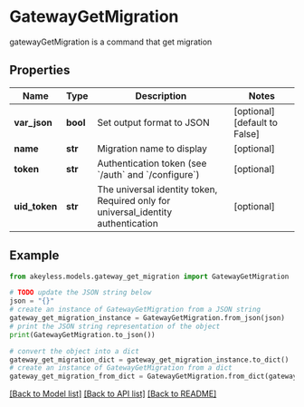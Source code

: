 # GatewayGetMigration

gatewayGetMigration is a command that get migration

## Properties

Name | Type | Description | Notes
------------ | ------------- | ------------- | -------------
**var_json** | **bool** | Set output format to JSON | [optional] [default to False]
**name** | **str** | Migration name to display | [optional] 
**token** | **str** | Authentication token (see &#x60;/auth&#x60; and &#x60;/configure&#x60;) | [optional] 
**uid_token** | **str** | The universal identity token, Required only for universal_identity authentication | [optional] 

## Example

```python
from akeyless.models.gateway_get_migration import GatewayGetMigration

# TODO update the JSON string below
json = "{}"
# create an instance of GatewayGetMigration from a JSON string
gateway_get_migration_instance = GatewayGetMigration.from_json(json)
# print the JSON string representation of the object
print(GatewayGetMigration.to_json())

# convert the object into a dict
gateway_get_migration_dict = gateway_get_migration_instance.to_dict()
# create an instance of GatewayGetMigration from a dict
gateway_get_migration_from_dict = GatewayGetMigration.from_dict(gateway_get_migration_dict)
```
[[Back to Model list]](../README.md#documentation-for-models) [[Back to API list]](../README.md#documentation-for-api-endpoints) [[Back to README]](../README.md)


